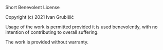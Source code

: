 Short Benevolent License

Copyright (c) 2021 Ivan Grubišić

Usage of the work is permitted provided it is used benevolently, with no 
intention of contributing to overall suffering.

The work is provided without warranty.
